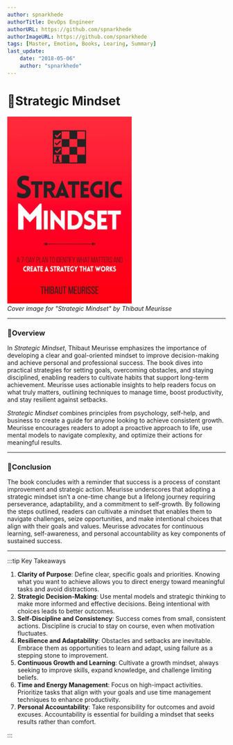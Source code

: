 ```yaml
---
author: spnarkhede
authorTitle: DevOps Engineer
authorURL: https://github.com/spnarkhede
authorImageURL: https://github.com/spnarkhede
tags: [Master, Emotion, Books, Learing, Summary]
last_update:
    date: "2018-05-06"
    author: "spnarkhede"
--- 
```


# 📕Strategic Mindset

![Master Your Emotions](./images/strategicmindset.png)  
*Cover image for "Strategic Mindset" by Thibaut Meurisse* 

---

### 📖Overview 
In *Strategic Mindset*, Thibaut Meurisse emphasizes the importance of developing a clear and goal-oriented mindset to improve decision-making and achieve personal and professional success. The book dives into practical strategies for setting goals, overcoming obstacles, and staying disciplined, enabling readers to cultivate habits that support long-term achievement. Meurisse uses actionable insights to help readers focus on what truly matters, outlining techniques to manage time, boost productivity, and stay resilient against setbacks.

*Strategic Mindset* combines principles from psychology, self-help, and business to create a guide for anyone looking to achieve consistent growth. Meurisse encourages readers to adopt a proactive approach to life, use mental models to navigate complexity, and optimize their actions for meaningful results.

---

### 📖Conclusion
The book concludes with a reminder that success is a process of constant improvement and strategic action. Meurisse underscores that adopting a strategic mindset isn’t a one-time change but a lifelong journey requiring perseverance, adaptability, and a commitment to self-growth. By following the steps outlined, readers can cultivate a mindset that enables them to navigate challenges, seize opportunities, and make intentional choices that align with their goals and values. Meurisse advocates for continuous learning, self-awareness, and personal accountability as key components of sustained success.

---

:::tip Key Takeaways

1. **Clarity of Purpose**: Define clear, specific goals and priorities. Knowing what you want to achieve allows you to direct energy toward meaningful tasks and avoid distractions. 
2. **Strategic Decision-Making**: Use mental models and strategic thinking to make more informed and effective decisions. Being intentional with choices leads to better outcomes. 
3. **Self-Discipline and Consistency**: Success comes from small, consistent actions. Discipline is crucial to stay on course, even when motivation fluctuates.
4. **Resilience and Adaptability**: Obstacles and setbacks are inevitable. Embrace them as opportunities to learn and adapt, using failure as a stepping stone to improvement.
5. **Continuous Growth and Learning**: Cultivate a growth mindset, always seeking to improve skills, expand knowledge, and challenge limiting beliefs.
6. **Time and Energy Management**: Focus on high-impact activities. Prioritize tasks that align with your goals and use time management techniques to enhance productivity.
7. **Personal Accountability**: Take responsibility for outcomes and avoid excuses. Accountability is essential for building a mindset that seeks results rather than comfort.

:::